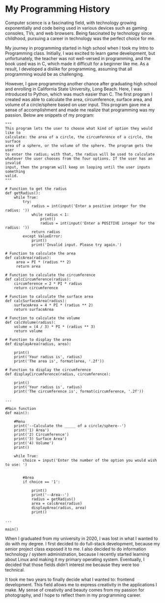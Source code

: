 

# My Programming History

Computer science is a fascinating field, with technology growing exponentially
and code being used in various devices such as gaming consoles, TVs, and web
browsers. Being fascinated by technology since childhood, pursuing a career in
technology was the perfect choice for me.

My journey in programming started in high school when I took my Intro to
Programming class. Initially, I was excited to learn game development, but
unfortunately, the teacher was not well-versed in programming, and the book used
was in C, which made it difficult for a beginner like me. As a result, I
developed a dislike for programming, assuming that all programming would be as
challenging.

However, I gave programming another chance after graduating high school and
enrolling in California State University, Long Beach. Here, I was introduced to
Python, which was much easier than C. The first program I created was able to
calculate the area, circumference, surface area, and volume of a circle/sphere
based on user input. This program gave me a sense of accomplishment and made me
realize that programming was my passion. Below are snippets of my program:

    
    """
    This program lets the user to choose what kind of option they would like to
    calculate: the area of a circle, the circumference of a circle, the surface
    area of a sphere, or the volume of the sphere. The program gets the user
    to enter the radius; with that, the radius will be used to calculate
    whatever the user chooses from the four options. If the user has an invalid
    input, then the program will keep on looping until the user inputs something
    valid.
    """
    
    # Function to get the radius
    def getRadius():
        while True:
            try:
                radius = int(input('Enter a positive integer for the radius: '))
                while radius < 1:
                    print()
                    radius = int(input('Enter a POSITIVE integer for the radius: '))
                return radius
            except ValueError:
                print()
                print('Invalid input. Please try again.')
    
    # Function to calculate the area
    def calcArea(radius):
         area = PI * (radius ** 2)
         return area
    
    # Function to calculate the circumference
    def calcCircumference(radius):
        circumference = 2 * PI * radius
        return circumference
    
    # Function to calculate the surface area
    def calcSurfaceArea(radius):
        surfaceArea = 4 * PI * (radius ** 2)
        return surfaceArea
    
    # Function to calculate the volume
    def calcVolume(radius):
        volume = (4 / 3) * PI * (radius ** 3)
        return volume
    
    # Function to display the area
    def displayArea(radius, area):
    
        print()
        print('Your radius is', radius)
        print('The area is', format(area, '.2f'))
    
    # Function to display the circumference
    def displayCircumference(radius, circumference):
    
        print()
        print('Your radius is', radius)
        print('The circumference is', format(circumference, '.2f'))
    
    ...
    
    #Main function
    def main():
    
        #Menu
        print('--Calculate the _____ of a circle/sphere--')
        print('1) Area')
        print('2) Circumference')
        print('3) Surface Area')
        print('4) Volume')
        print()
    
        while True:
            choice = input('Enter the number of the option you would wish to use: ')
    
    
            #Area
            if choice == '1':
    
                print()
                print('--Area--')
                radius = getRadius()
                area = calcArea(radius)
                displayArea(radius, area)
                print()
    
    ...
    
    main()

When I graduated from my university in 2020, I was lost in what I wanted to do
with my degree. I first decided to do full-stack development, because my senior
project class exposed it to me. I also decided to do information technology /
system administration, because I recently started learning about Linux and
making it my primary operating system. Eventually, I decided that those fields
didn&rsquo;t interest me because they were too technical.

It took me two years to finally decide what I wanted to: frontend development.
This field allows me to express creativity in the applications I make. My sense
of creativity and beauty comes from my passion for photography, and I hope to
reflect them in my programming career.

